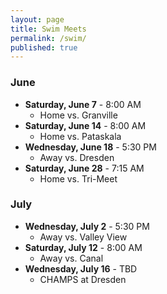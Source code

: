 ```yaml
---
layout: page 
title: Swim Meets
permalink: /swim/
published: true
---
```


### June 
- **Saturday, June 7** - 8:00 AM
  - Home vs. Granville
- **Saturday, June 14** - 8:00 AM
  - Home vs. Pataskala
- **Wednesday, June 18** - 5:30 PM
  - Away vs. Dresden
- **Saturday, June 28** - 7:15 AM
  - Home vs. Tri-Meet

### July 
- **Wednesday, July 2** - 5:30 PM
  - Away vs. Valley View
- **Saturday, July 12** - 8:00 AM
  - Away vs. Canal
- **Wednesday, July 16** - TBD
  - CHAMPS at Dresden
